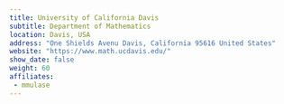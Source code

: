 ```yaml
---
title: University of California Davis
subtitle: Department of Mathematics
location: Davis, USA
address: "One Shields Avenu Davis, California 95616 United States"
website: "https://www.math.ucdavis.edu/"
show_date: false
weight: 60
affiliates:
 - mmulase
---
```

